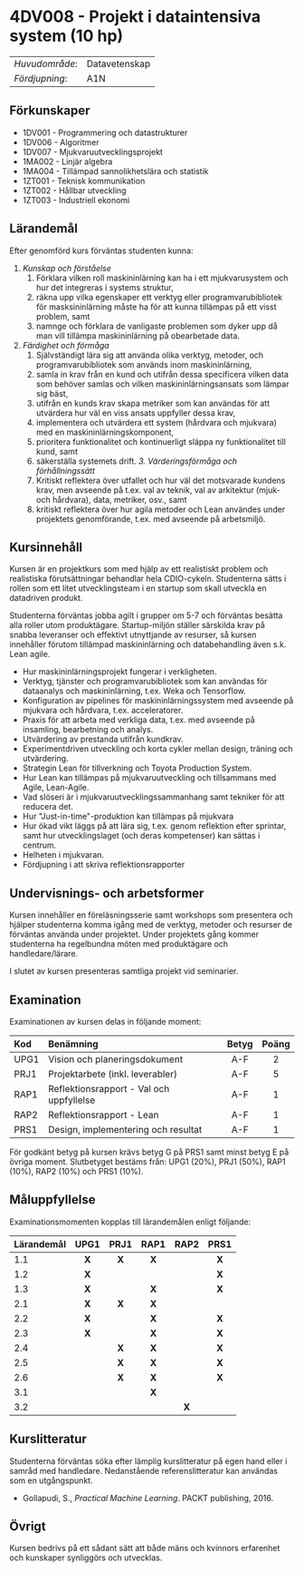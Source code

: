 # 4DV008 - Projekt i dataintensiva system (10 hp)

|     |     |
| --- | --- | 
| *Huvudområde*: | Datavetenskap | 
| *Fördjupning*: | A1N | 

## Förkunskaper

- 1DV001 - Programmering och datastrukturer
- 1DV006 - Algoritmer
- 1DV007 - Mjukvaruutvecklingsprojekt
- 1MA002 - Linjär algebra
- 1MA004 - Tillämpad sannolikhetslära och statistik
- 1ZT001 - Teknisk kommunikation
- 1ZT002 - Hållbar utveckling
- 1ZT003 - Industriell ekonomi

## Lärandemål

Efter genomförd kurs förväntas studenten kunna:

1. *Kunskap och förståelse*
    1. Förklara vilken roll maskininlärning kan ha i ett mjukvarusystem och hur det integreras i systems struktur,
    2. räkna upp vilka egenskaper ett verktyg eller programvarubibliotek för masksininlärning måste ha för att kunna tillämpas på ett visst problem, samt
    3. namnge och förklara de vanligaste problemen som dyker upp då man vill tillämpa maskininlärning på obearbetade data. 
2. *Färdighet och förmåga*
    1. Självständigt lära sig att använda olika verktyg, metoder, och programvarubibliotek som används inom maskininlärning,
    2. samla in krav från en kund och utifrån dessa specificera vilken data som behöver samlas och vilken maskininlärningsansats som lämpar sig bäst,
    3. utifrån en kunds krav skapa metriker som kan användas för att utvärdera hur väl en viss ansats uppfyller dessa krav,
    4. implementera och utvärdera ett system (hårdvara och mjukvara) med en maskininlärningskomponent,
    5. prioritera funktionalitet och kontinuerligt släppa ny funktionalitet till kund, samt
    6. säkerställa systemets drift.
*3. Värderingsförmåga och förhållningssätt*
    1. Kritiskt reflektera över utfallet och hur väl det motsvarade kundens krav, men avseende på t.ex. val av teknik, val av arkitektur (mjuk- och hårdvara), data, metriker, osv., samt
    2. kritiskt reflektera över hur agila metoder och Lean användes under projektets genomförande, t.ex. med avseende på arbetsmiljö. 

## Kursinnehåll

Kursen är en projektkurs som med hjälp av ett realistiskt problem och realistiska förutsättningar behandlar hela CDIO-cykeln. Studenterna sätts i rollen som ett litet utvecklingsteam i en startup som skall utveckla en datadriven produkt. 

Studenterna förväntas jobba agilt i grupper om 5-7 och förväntas besätta alla roller utom produktägare. Startup-miljön ställer särskilda krav på snabba leveranser och effektivt utnyttjande av resurser, så kursen innehåller förutom tillämpad maskininlärning och databehandling även s.k. Lean agile.

- Hur maskininlärningsprojekt fungerar i verkligheten.
- Verktyg, tjänster och programvarubibliotek som kan användas för dataanalys och maskininlärning, t.ex. Weka och Tensorflow.
- Konfiguration av pipelines för maskininlärningssystem med avseende på mjukvara och hårdvara, t.ex. acceleratorer.
- Praxis för att arbeta med verkliga data, t.ex. med avseende på insamling, bearbetning och analys.
- Utvärdering av prestanda utifrån kundkrav.
- Experimentdriven utveckling och korta cykler mellan design, träning och utvärdering.
- Strategin Lean för tillverkning och Toyota Production System.
- Hur Lean kan tillämpas på mjukvaruutveckling och tillsammans med Agile,  Lean-Agile.
- Vad slöseri är i mjukvaruutvecklingssammanhang samt tekniker för att reducera det.
- Hur "Just-in-time"-produktion kan tillämpas på mjukvara
- Hur ökad vikt läggs på att lära sig, t.ex. genom reflektion efter sprintar, samt hur utvecklingslaget (och deras kompetenser) kan sättas i centrum.
- Helheten i mjukvaran. 
- Fördjupning i att skriva reflektionsrapporter

## Undervisnings- och arbetsformer

Kursen innehåller en föreläsningsserie samt workshops som presentera och hjälper studenterna  komma igång med de verktyg, metoder och resurser de förväntas använda under projektet. Under projektets gång kommer studenterna ha regelbundna möten med produktägare och handledare/lärare.  
 
I slutet av kursen presenteras samtliga projekt vid seminarier.

## Examination

Examinationen av kursen delas in följande moment:

| Kod  | Benämning                                | Betyg | Poäng |  
| :--- | :--------------------------------------  | :---: | :---: |  
| UPG1 | Vision och planeringsdokument            | A-F   | 2     |  
| PRJ1 | Projektarbete (inkl. leverabler)        | A-F   | 5     |  
| RAP1 | Reflektionsrapport - Val och uppfyllelse | A-F   | 1     |  
| RAP2 | Reflektionsrapport - Lean               | A-F   | 1     |  
| PRS1 | Design, implementering och resultat      | A-F   | 1     |  

För godkänt betyg på kursen krävs betyg G på PRS1 samt minst betyg E på övriga moment. Slutbetyget bestäms från: UPG1 (20%), PRJ1 (50%), RAP1 (10%), RAP2 (10%) och PRS1 (10%).

## Måluppfyllelse 

Examinationsmomenten kopplas till lärandemålen enligt följande:

| Lärandemål | UPG1  | PRJ1  | RAP1  | RAP2  | PRS1  |
| :--------- | :---: | :---: | :---: | :---: | :---: |
| 1.1        | **X** | **X** | **X** |       | **X** |
| 1.2        | **X** |       |       |       | **X** |
| 1.3        | **X** |       | **X** |       | **X** |
| 2.1        | **X** | **X** | **X** |       |       |
| 2.2        | **X** |       | **X** |       | **X** |
| 2.3        | **X** |       | **X** |       | **X** |
| 2.4        |       | **X** | **X** |       | **X** |
| 2.5        |       | **X** | **X** |       | **X** |
| 2.6        |       | **X** | **X** |       | **X** |
| 3.1        |       |       | **X** |       |       |
| 3.2        |       |       |       | **X** |       |

## Kurslitteratur

Studenterna förväntas söka efter lämplig kurslitteratur på egen hand eller i samråd med handledare. Nedanstående referenslitteratur kan användas som en utgångspunkt.

- Gollapudi, S., *Practical Machine Learning*. PACKT publishing, 2016.

## Övrigt

Kursen bedrivs på ett sådant sätt att både mäns och kvinnors erfarenhet och kunskaper synliggörs och utvecklas.